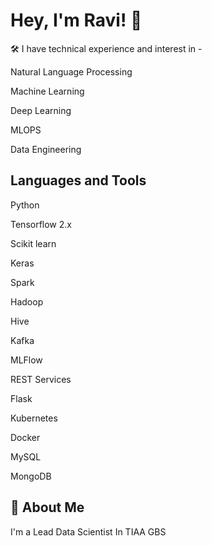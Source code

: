 
# Hey, I'm Ravi! 👋

  
🛠 I have technical experience and interest in -

Natural Language Processing 

Machine Learning

Deep Learning

MLOPS 

Data Engineering



  
## Languages and Tools

Python

Tensorflow 2.x 

Scikit learn 

Keras 

Spark 

Hadoop 

Hive 

Kafka 

MLFlow 

REST Services 

Flask

Kubernetes

Docker

MySQL

MongoDB
  
## 🚀 About Me
I'm a Lead Data Scientist In TIAA GBS

  